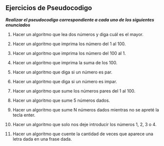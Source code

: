 ## Ejercicios de Pseudocodigo

_**Realizar el pseudocodigo correspondiente a cada uno de los siguientes enunciados**_

1. Hacer un algoritmo que lea dos números y diga cuál es el mayor.

2. Hacer un algoritmo que imprima los número del 1 al 100.

3. Hacer un algoritmo que imprima los número del 100 al 1.

4. Hacer un algoritmo que imprima la suma de los 100.

5. Hacer un algoritmo que diga si un número es par.

6. Hacer un algoritmo que diga si un número es impar.

7. Hacer un algoritmo que sume los números pares del 1 al 100.

8. Hacer un algoritmo que sume 5 números dados.

9. Hacer un algoritmo que sume N números dados mientras no se apreté la tecla enter.

10. Hacer un algoritmo que solo nos deje introducir los números 1, 2, 3 o 4.

11. Hacer un algoritmo que cuente la cantidad de veces que aparece una letra dada en una frase dada.
